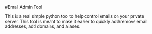 #Email Admin Tool

This is a real simple python tool to help control emails on your 
private server. This tool is meant to make it easier to quickly
add/remove email addresses, add domains, and aliases.

